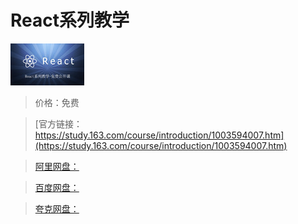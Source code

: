 # React系列教学

![img](../../../assets/study163/free/6631868210164699972.jpg)

> 价格：免费

> [官方链接：https://study.163.com/course/introduction/1003594007.htm](https://study.163.com/course/introduction/1003594007.htm)

> [阿里网盘：]()

> [百度网盘：]()

> [夸克网盘：]()
